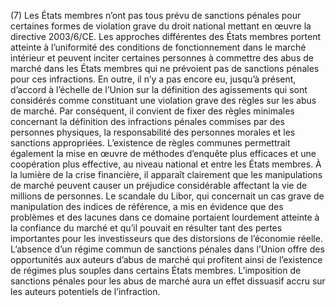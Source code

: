 (7) Les États membres n’ont pas tous prévu de sanctions pénales pour certaines formes de violation grave du droit national mettant en œuvre la directive 2003/6/CE. Les approches différentes des États membres portent atteinte à l’uniformité des conditions de fonctionnement dans le marché intérieur et peuvent inciter certaines personnes à commettre des abus de marché dans les États membres qui ne prévoient pas de sanctions pénales pour ces infractions. En outre, il n’y a pas encore eu, jusqu’à présent, d’accord à l’échelle de l’Union sur la définition des agissements qui sont considérés comme constituant une violation grave des règles sur les abus de marché. Par conséquent, il convient de fixer des règles minimales concernant la définition des infractions pénales commises par des personnes physiques, la responsabilité des personnes morales et les sanctions appropriées. L’existence de règles communes permettrait également la mise en œuvre de méthodes d’enquête plus efficaces et une coopération plus effective, au niveau national et entre les États membres. À la lumière de la crise financière, il apparaît clairement que les manipulations de marché peuvent causer un préjudice considérable affectant la vie de millions de personnes. Le scandale du Libor, qui concernait un cas grave de manipulation des indices de référence, a mis en évidence que des problèmes et des lacunes dans ce domaine portaient lourdement atteinte à la confiance du marché et qu’il pouvait en résulter tant des pertes importantes pour les investisseurs que des distorsions de l’économie réelle. L’absence d’un régime commun de sanctions pénales dans l’Union offre des opportunités aux auteurs d’abus de marché qui profitent ainsi de l’existence de régimes plus souples dans certains États membres. L’imposition de sanctions pénales pour les abus de marché aura un effet dissuasif accru sur les auteurs potentiels de l’infraction.